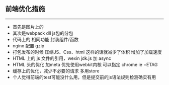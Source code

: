 ## 前端优化措施

------

- 首先是图片上的
- 其次是webpack dll js包的分包
- 代码上的 相同功能 封装组件/函数
- nginx 配置 gzip
- 打包发布的时候 压缩JS、Css、html  这样的话就减少了体积  增加了加载速度
- HTML 上的 js 文件的引用，wexin jdk.js 加 async
- HTML 头的优化   加meta  优先使用webkit内核   可以指定 chrome   ie =ETAG  
- 缓存上的优化，减少不必要的请求  多用store
- 个人觉得前端的test可能没什么用，但是提交前的js语法规则检测确实有用